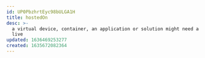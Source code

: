 ```yaml
---
id: UP0PbzhrtEyc98bULGA1H
title: hostedOn
desc: >-
  a virtual device, container, an application or solution might need a place to
  live
updated: 1636469253277
created: 1635672082364
---
```




